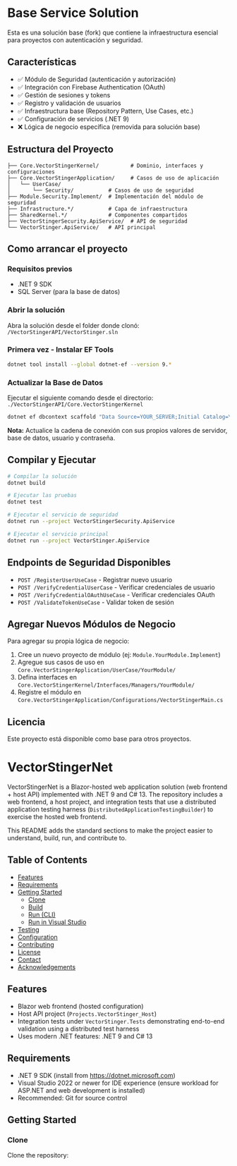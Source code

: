 # Base Service Solution

Esta es una solución base (fork) que contiene la infraestructura esencial para proyectos con autenticación y seguridad.

## Características

- ✅ Módulo de Seguridad (autenticación y autorización)
- ✅ Integración con Firebase Authentication (OAuth)
- ✅ Gestión de sesiones y tokens
- ✅ Registro y validación de usuarios
- ✅ Infraestructura base (Repository Pattern, Use Cases, etc.)
- ✅ Configuración de servicios (.NET 9)
- ❌ Lógica de negocio específica (removida para solución base)

## Estructura del Proyecto

```
├── Core.VectorStingerKernel/          # Dominio, interfaces y configuraciones
├── Core.VectorStingerApplication/     # Casos de uso de aplicación
│   └── UserCase/
│       └── Security/           # Casos de uso de seguridad
├── Module.Security.Implement/  # Implementación del módulo de seguridad
├── Infrastructure.*/           # Capa de infraestructura
├── SharedKernel.*/             # Componentes compartidos
├── VectorStingerSecurity.ApiService/  # API de seguridad
└── VectorStinger.ApiService/   # API principal

```

## Como arrancar el proyecto

### Requisitos previos
- .NET 9 SDK
- SQL Server (para la base de datos)

### Abrir la solución
Abra la solución desde el folder donde clonó: `/VectorStingerAPI/VectorStinger.sln`

### Primera vez - Instalar EF Tools
```bash
dotnet tool install --global dotnet-ef --version 9.*
```

### Actualizar la Base de Datos 
Ejecutar el siguiente comando desde el directorio: `./VectorStingerAPI/Core.VectorStingerKernel`

```bash
dotnet ef dbcontext scaffold "Data Source=YOUR_SERVER;Initial Catalog=YOUR_DB;Persist Security Info=False;User ID=YOUR_USER;Password=YOUR_PASSWORD;Trust Server Certificate=True" Microsoft.EntityFrameworkCore.SqlServer --context-dir Domain\DataBase\Data --output-dir Domain\DataBase\Models --force
```

**Nota:** Actualice la cadena de conexión con sus propios valores de servidor, base de datos, usuario y contraseña.

## Compilar y Ejecutar

```bash
# Compilar la solución
dotnet build

# Ejecutar las pruebas
dotnet test

# Ejecutar el servicio de seguridad
dotnet run --project VectorStingerSecurity.ApiService

# Ejecutar el servicio principal
dotnet run --project VectorStinger.ApiService
```

## Endpoints de Seguridad Disponibles

- `POST /RegisterUserUseCase` - Registrar nuevo usuario
- `POST /VerifyCredentialUserCase` - Verificar credenciales de usuario
- `POST /VerifyCredentialOAuthUseCase` - Verificar credenciales OAuth
- `POST /ValidateTokenUseCase` - Validar token de sesión

## Agregar Nuevos Módulos de Negocio

Para agregar su propia lógica de negocio:

1. Cree un nuevo proyecto de módulo (ej: `Module.YourModule.Implement`)
2. Agregue sus casos de uso en `Core.VectorStingerApplication/UserCase/YourModule/`
3. Defina interfaces en `Core.VectorStingerKernel/Interfaces/Managers/YourModule/`
4. Registre el módulo en `Core.VectorStingerApplication/Configurations/VectorStingerMain.cs`

## Licencia

Este proyecto está disponible como base para otros proyectos.

# VectorStingerNet

VectorStingerNet is a Blazor-hosted web application solution (web frontend + host API) implemented with .NET 9 and C# 13. The repository includes a web frontend, a host project, and integration tests that use a distributed application testing harness (`DistributedApplicationTestingBuilder`) to exercise the hosted web frontend.

This README adds the standard sections to make the project easier to understand, build, run, and contribute to.

## Table of Contents
- [Features](#features)
- [Requirements](#requirements)
- [Getting Started](#getting-started)
  - [Clone](#clone)
  - [Build](#build)
  - [Run (CLI)](#run-cli)
  - [Run in Visual Studio](#run-in-visual-studio)
- [Testing](#testing)
- [Configuration](#configuration)
- [Contributing](#contributing)
- [License](#license)
- [Contact](#contact)
- [Acknowledgements](#acknowledgements)

## Features
- Blazor web frontend (hosted configuration)
- Host API project (`Projects.VectorStinger_Host`)
- Integration tests under `VectorStinger.Tests` demonstrating end-to-end validation using a distributed test harness
- Uses modern .NET features: .NET 9 and C# 13

## Requirements
- .NET 9 SDK (install from https://dotnet.microsoft.com)
- Visual Studio 2022 or newer for IDE experience (ensure workload for ASP.NET and web development is installed)
- Recommended: Git for source control

## Getting Started

### Clone
Clone the repository: